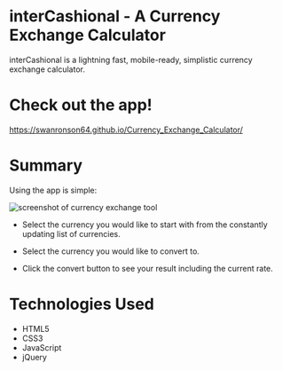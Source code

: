 # interCashional - A Currency Exchange Calculator

interCashional is a lightning fast, mobile-ready, simplistic currency exchange calculator.

# Check out the app!
https://swanronson64.github.io/Currency_Exchange_Calculator/

# Summary
Using the app is simple:

![screenshot of currency exchange tool](https://s9.postimg.cc/9d88ucpov/Currency_Exchange_Complete.png)

  - Select the currency you would like to start with from the constantly updating list of currencies.
  
  - Select the currency you would like to convert to.
  - Click the convert button to see your result including the current rate.

# Technologies Used
- HTML5
- CSS3
- JavaScript
- jQuery
